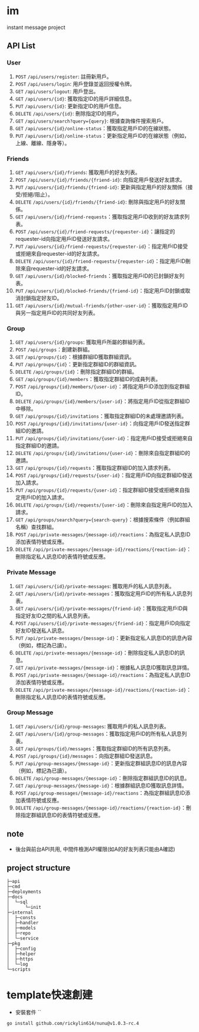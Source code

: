 # im
instant message project

## API List

### User

1. `POST` `/api/users/register`: 註冊新用戶。
1. `POST` `/api/users/login`: 用戶登錄並返回授權令牌。
1. `GET` `/api/users/logout`: 用戶登出。
1. `GET` `/api/users/{id}`: 獲取指定ID的用戶詳細信息。
1. `PUT` `/api/users/{id}`: 更新指定ID的用戶信息。
1. `DELETE` `/api/users/{id}`: 刪除指定ID的用戶。
1. `GET` `/api/users/search?query={query}`: 根據查詢條件搜索用戶。
1. `GET` `/api/users/{id}/online-status`：獲取指定用戶ID的在線狀態。
1. `PUT` `/api/users/{id}/online-status`：更新指定用戶ID的在線狀態（例如，上線、離線、隱身等）。

### Friends

1. `GET` `/api/users/{id}/friends`: 獲取用戶的好友列表。
1. `POST` `/api/users/{id}/friends/{friend-id}`: 向指定用戶發送好友請求。
1. `PUT` `/api/users/{id}/friends/{friend-id}`: 更新與指定用戶的好友關係（接受/拒絕/阻止）。
1. `DELETE` `/api/users/{id}/friends/{friend-id}`: 刪除與指定用戶的好友關係。
1. `GET` `/api/users/{id}/friend-requests`：獲取指定用戶ID收到的好友請求列表。
1. `POST` `/api/users/{id}/friend-requests/{requester-id}`：讓指定的requester-id向指定用戶ID發送好友請求。
1. `PUT` `/api/users/{id}/friend-requests/{requester-id}`：指定用戶ID接受或拒絕來自requester-id的好友請求。
1. `DELETE` `/api/users/{id}/friend-requests/{requester-id}`：指定用戶ID刪除來自requester-id的好友請求。
1. `GET` `/api/users/{id}/blocked-friends`：獲取指定用戶ID的已封鎖好友列表。
1. `PUT` `/api/users/{id}/blocked-friends/{friend-id}`：指定用戶ID封鎖或取消封鎖指定好友ID。
1. `GET` `/api/users/{id}/mutual-friends/{other-user-id}`：獲取指定用戶ID與另一指定用戶ID的共同好友列表。

### Group
1. `GET` `/api/users/{id}/groups`: 獲取用戶所屬的群組列表。
1. `POST` `/api/groups`：創建新群組。
1. `GET` `/api/groups/{id}`：根據群組ID獲取群組資訊。
1. `PUT` `/api/groups/{id}`：更新指定群組ID的群組資訊。
1. `DELETE` `/api/groups/{id}`：刪除指定群組ID的群組。
1. `GET` `/api/groups/{id}/members`：獲取指定群組ID的成員列表。
1. `POST` `/api/groups/{id}/members/{user-id}`：將指定用戶ID添加到指定群組ID。
1. `DELETE` `/api/groups/{id}/members/{user-id}`：將指定用戶ID從指定群組ID中移除。
1. `GET` `/api/groups/{id}/invitations`：獲取指定群組ID的未處理邀請列表。
1. `POST` `/api/groups/{id}/invitations/{user-id}`：向指定用戶ID發送指定群組ID的邀請。
1. `PUT` `/api/groups/{id}/invitations/{user-id}`：指定用戶ID接受或拒絕來自指定群組ID的邀請。
1. `DELETE` `/api/groups/{id}/invitations/{user-id}`：刪除來自指定群組ID的邀請。
1. `GET` `/api/groups/{id}/requests`：獲取指定群組ID的加入請求列表。
1. `POST` `/api/groups/{id}/requests/{user-id}`：指定用戶ID向指定群組ID發送加入請求。
1. `PUT` `/api/groups/{id}/requests/{user-id}`：指定群組ID接受或拒絕來自指定用戶ID的加入請求。
1. `DELETE` `/api/groups/{id}/requests/{user-id}`：刪除來自指定用戶ID的加入請求。
1. `GET` `/api/groups/search?query={search-query}`：根據搜索條件（例如群組名稱）查找群組。
1. `POST` `/api/private-messages/{message-id}/reactions`：為指定私人訊息ID添加表情符號或反應。
1. `DELETE` `/api/private-messages/{message-id}/reactions/{reaction-id}`：刪除指定私人訊息ID的表情符號或反應。
### Private Message

1. `GET` `/api/users/{id}/private-messages`: 獲取用戶的私人訊息列表。
1. `GET` `/api/users/{id}/private-messages`：獲取指定用戶ID的所有私人訊息列表。
1. `GET` `/api/users/{id}/private-messages/{friend-id}`：獲取指定用戶ID與指定好友ID之間的私人訊息列表。
1. `POST` `/api/users/{id}/private-messages/{friend-id}`：指定用戶ID向指定好友ID發送私人訊息。
1. `PUT` `/api/private-messages/{message-id}`：更新指定私人訊息ID的訊息內容（例如，標記為已讀）。
1. `DELETE` `/api/private-messages/{message-id}`：刪除指定私人訊息ID的訊息。
1. `GET` `/api/private-messages/{message-id}`：根據私人訊息ID獲取訊息詳情。
1. `POST` `/api/private-messages/{message-id}/reactions`：為指定私人訊息ID添加表情符號或反應。
1. `DELETE` `/api/private-messages/{message-id}/reactions/{reaction-id}`：刪除指定私人訊息ID的表情符號或反應。

### Group Message

1. `GET` `/api/users/{id}/group-messages`: 獲取用戶的私人訊息列表。
1. `GET` `/api/users/{id}/group-messages`：獲取指定用戶ID的所有私人訊息列表。
1. `GET` `/api/groups/{id}/messages`：獲取指定群組ID的所有訊息列表。
1. `POST` `/api/groups/{id}/messages`：向指定群組ID發送訊息。
1. `PUT` `/api/group-messages/{message-id}`：更新指定群組訊息ID的訊息內容（例如，標記為已讀）。
1. `DELETE` `/api/group-messages/{message-id}`：刪除指定群組訊息ID的訊息。
1. `GET` `/api/group-messages/{message-id}`：根據群組訊息ID獲取訊息詳情。
1. `POST` `/api/group-messages/{message-id}/reactions`：為指定群組訊息ID添加表情符號或反應。
1. `DELETE` `/api/group-messages/{message-id}/reactions/{reaction-id}`：刪除指定群組訊息ID的表情符號或反應。

## note

- 後台與前台API共用, 中間件檢測API權限(如A的好友列表只能由A確認)


## project structure

```
├─api
├─cmd
├─deployments
├─docs
│  └─sql
│      └─init
├─internal
│  ├─consts
│  ├─handler
│  ├─models
│  ├─repo
│  └─service
├─pkg
│  ├─config
│  ├─helper
│  ├─https
│  └─log
└─scripts
```

# template快速創建

- 安裝套件 ``

```
go install github.com/rickylin614/nunu@v1.0.3-rc.4
```